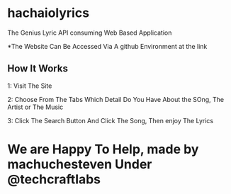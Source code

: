# hachaiolyrics
The Genius Lyric API consuming Web Based Application

*The Website Can Be Accessed Via A github Environment at the link

## How It Works
1: Visit The Site

2: Choose From The Tabs Which Detail Do You Have About the SOng, The Artist or The Music

3: Click The Search Button And Click The Song, Then enjoy The Lyrics

# We are Happy To Help, made by machuchesteven Under @techcraftlabs
